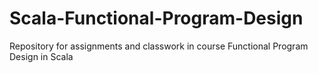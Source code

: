 # Scala-Functional-Program-Design
Repository for assignments and classwork in course Functional Program Design in Scala
